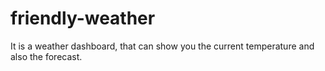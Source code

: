 # friendly-weather

It is a weather dashboard, that can show you the current temperature and also the forecast.
